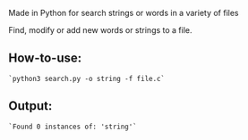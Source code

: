 

Made in Python for search strings or words in a variety of files

Find, modify or add new words or strings to a file.

## How-to-use:
    `python3 search.py -o string -f file.c`
    
## Output:
    `Found 0 instances of: 'string'`
